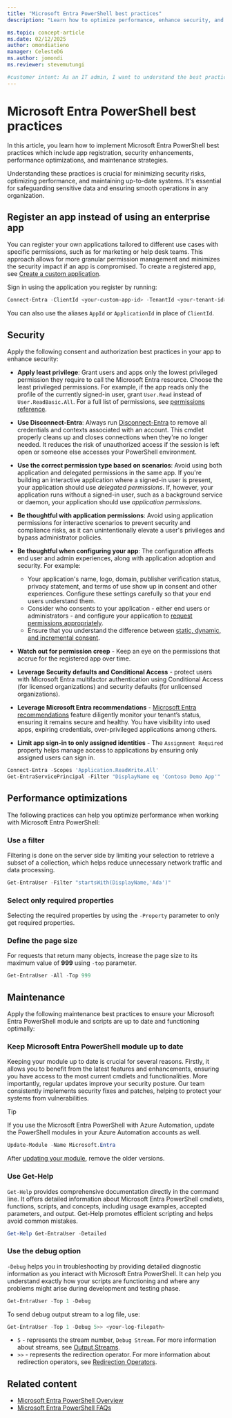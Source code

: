 ```yaml
---
title: "Microsoft Entra PowerShell best practices"
description: "Learn how to optimize performance, enhance security, and ensure scalability when working with Microsoft Entra PowerShell."

ms.topic: concept-article
ms.date: 02/12/2025
author: omondiatieno
manager: CelesteDG
ms.author: jomondi
ms.reviewer: stevemutungi

#customer intent: As an IT admin, I want to understand the best practices when interacting with Microsoft Entra PowerShell module for improved performance and security posture.
---
```


# Microsoft Entra PowerShell best practices

In this article, you learn how to implement Microsoft Entra PowerShell best practices which include app registration, security enhancements, performance optimizations, and maintenance strategies.

Understanding these practices is crucial for minimizing security risks, optimizing performance, and maintaining up-to-date systems. It's essential for safeguarding sensitive data and ensuring smooth operations in any organization.

## Register an app instead of using an enterprise app

You can register your own applications tailored to different use cases with specific permissions, such as for marketing or help desk teams. This approach allows for more granular permission management and minimizes the security impact if an app is compromised. To create a registered app, see [Create a custom application][create-a-custom-app].

Sign in using the application you register by running:

```powershell
Connect-Entra -ClientId <your-custom-app-id> -TenantId <your-tenant-id>
```

You can also use the aliases `AppId` or `ApplicationId` in place of `ClientId`.

## Security

Apply the following consent and authorization best practices in your app to enhance security:

- **Apply least privilege**: Grant users and apps only the lowest privileged permission they require to call the Microsoft Entra resource. Choose the least privileged permissions. For example, if the app reads only the profile of the currently signed-in user, grant `User.Read` instead of `User.ReadBasic.All`. For a full list of permissions, see [permissions reference][permissions-ref].

- **Use Disconnect-Entra**: Always run [Disconnect-Entra][disconnect-entra] to remove all credentials and contexts associated with an account. This cmdlet properly cleans up and closes connections when they're no longer needed. It reduces the risk of unauthorized access if the session is left open or someone else accesses your PowerShell environment.

- **Use the correct permission type based on scenarios**: Avoid using both application and delegated permissions in the same app. If you're building an interactive application where a signed-in user is present, your application should use *delegated permissions*. If, however, your application runs without a signed-in user, such as a background service or daemon, your application should use *application permissions*.

- **Be thoughtful with application permissions**: Avoid using application permissions for interactive scenarios to prevent security and compliance risks, as it can unintentionally elevate a user's privileges and bypass administrator policies.

- **Be thoughtful when configuring your app**: The configuration affects end user and admin experiences, along with application adoption and security. For example:

  - Your application's name, logo, domain, publisher verification status, privacy statement, and terms of use show up in consent and other experiences. Configure these settings carefully so that your end users understand them.
  - Consider who consents to your application - either end users or administrators - and configure your application to [request permissions appropriately][request-permissions].
  - Ensure that you understand the difference between [static, dynamic, and incremental consent][consent-types].

- **Watch out for permission creep** - Keep an eye on the permissions that accrue for the registered app over time.

- **Leverage Security defaults and Conditional Access** - protect users with Microsoft Entra multifactor authentication using Conditional Access (for licensed organizations) and security defaults (for unlicensed organizations).

- **Leverage Microsoft Entra recommendations** - [Microsoft Entra recommendations][entra-recommendations] feature diligently monitor your tenant’s status, ensuring it remains secure and healthy. You have visibility into used apps, expiring credentials, over-privileged applications among others.

- **Limit app sign-in to only assigned identities** - The `Assignment Required` property helps manage access to applications by ensuring only assigned users can sign in.

```powershell
Connect-Entra -Scopes 'Application.ReadWrite.All'
Get-EntraServicePrincipal -Filter "DisplayName eq 'Contoso Demo App'" | Set-EntraServicePrincipal -AppRoleAssignmentRequired $true
```

## Performance optimizations

The following practices can help you optimize performance when working with Microsoft Entra PowerShell:

### Use a filter

Filtering is done on the server side by limiting your selection to retrieve a subset of a collection, which helps reduce unnecessary network traffic and data processing.

```powershell
Get-EntraUser -Filter "startsWith(DisplayName,'Ada')"
```

### Select only required properties

Selecting the required properties by using the `-Property` parameter to only get required properties.

### Define the page size

For requests that return many objects, increase the page size to its maximum value of **999** using `-top` parameter.

```powershell
Get-EntraUser -All -Top 999
```

## Maintenance

Apply the following maintenance best practices to ensure your Microsoft Entra PowerShell module and scripts are up to date and functioning optimally:

### Keep Microsoft Entra PowerShell module up to date

Keeping your module up to date is crucial for several reasons. Firstly, it allows you to benefit from the latest features and enhancements, ensuring you have access to the most current cmdlets and functionalities. More importantly, regular updates improve your security posture. Our team consistently implements security fixes and patches, helping to protect your systems from vulnerabilities.

> [!TIP]
> If you use the Microsoft Entra PowerShell with Azure Automation, update the PowerShell modules in your Azure Automation accounts as well.

```powershell
Update-Module -Name Microsoft.Entra
```

After [updating your module][update-module], remove the older versions.

### Use Get-Help

`Get-Help` provides comprehensive documentation directly in the command line. It offers detailed information about Microsoft Entra PowerShell cmdlets, functions, scripts, and concepts, including usage examples, accepted parameters, and output. Get-Help promotes efficient scripting and helps avoid common mistakes.

```powershell
Get-Help Get-EntraUser -Detailed
```

### Use the debug option

`-Debug` helps you in troubleshooting by providing detailed diagnostic information as you interact with Microsoft Entra PowerShell. It can help you understand exactly how your scripts are functioning and where any problems might arise during development and testing phase.

```powershell
Get-EntraUser -Top 1 -Debug
```

To send debug output stream to a log file, use:

```powershell
Get-EntraUser -Top 1 -Debug 5>> <your-log-filepath>
```

- `5` - represents the stream number, `Debug Stream`. For more information about streams, see [Output Streams][outputStreamLink].
- `>>` - represents the redirection operator. For more information about redirection operators, see [Redirection Operators][redirectOperatorLink].

## Related content

- [Microsoft Entra PowerShell Overview][overview]
- [Microsoft Entra PowerShell FAQs][faq]

<!-- link references -->
[permissions-ref]: /graph/permissions-reference
[entra-recommendations]: /entra/identity/monitoring-health/overview-recommendations
[create-a-custom-app]: create-custom-application.md
[outputStreamLink]: /powershell/module/microsoft.powershell.core/about/about_redirection#redirectable-output-streams
[redirectOperatorLink]: /powershell/module/microsoft.powershell.core/about/about_redirection#powershell-redirection-operators
[disconnect-entra]: /powershell/module/microsoft.entra/disconnect-entra
[request-permissions]: /azure/active-directory/develop/active-directory-v2-scopes
[consent-types]: /azure/active-directory/develop/v2-permissions-and-consent#consent-types
[overview]: overview.md
[faq]: entra-powershell-faqs.yml
[update-module]: /powershell/entra-powershell/installation#update-the-module
